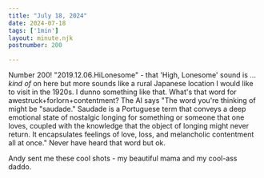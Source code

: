 ```yaml
---
title: "July 18, 2024"
date: 2024-07-18
tags: ['1min']
layout: minute.njk
postnumber: 200

---	
```


Number 200! "2019.12.06.HiLonesome" - that 'High, Lonesome' sound is ... *kind of* on here but more sounds like a rural Japanese location I would like to visit in the 1920s. I dunno something like that. What's that word for awestruck+forlorn+contentment? The AI says "The word you're thinking of might be "saudade." Saudade is a Portuguese term that conveys a deep emotional state of nostalgic longing for something or someone that one loves, coupled with the knowledge that the object of longing might never return. It encapsulates feelings of love, loss, and melancholic contentment all at once." Never have heard that word but ok.

Andy sent me these cool shots - my beautiful mama and my cool-ass daddo. 
